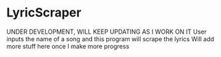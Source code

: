 # LyricScraper
 UNDER DEVELOPMENT, WILL KEEP UPDATING AS I WORK ON IT
 User inputs the name of a song and this program will scrape the lyrics
 Will add more stuff here once I make more progress
